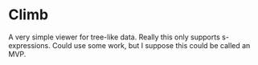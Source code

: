 # Climb

A very simple viewer for tree-like data. Really this only supports s-expressions. Could use some
work, but I suppose this could be called an MVP.
